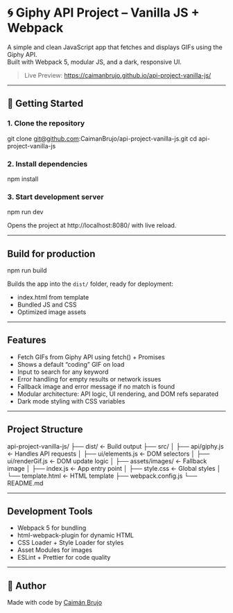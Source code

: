 # 🌀 Giphy API Project – Vanilla JS + Webpack

A simple and clean JavaScript app that fetches and displays GIFs using the Giphy API.  
Built with Webpack 5, modular JS, and a dark, responsive UI.

> Live Preview: https://caimanbrujo.github.io/api-project-vanilla-js/

---

## 🚀 Getting Started

### 1. Clone the repository

git clone git@github.com:CaimanBrujo/api-project-vanilla-js.git
cd api-project-vanilla-js

### 2. Install dependencies

npm install

### 3. Start development server

npm run dev

Opens the project at http://localhost:8080/ with live reload.

---

## Build for production

npm run build

Builds the app into the `dist/` folder, ready for deployment:

- index.html from template  
- Bundled JS and CSS  
- Optimized image assets  

---

## Features

- Fetch GIFs from Giphy API using fetch() + Promises  
- Shows a default “coding” GIF on load  
- Input to search for any keyword  
- Error handling for empty results or network issues  
- Fallback image and error message if no match is found  
- Modular architecture: API logic, UI rendering, and DOM refs separated  
- Dark mode styling with CSS variables  

---

## Project Structure

api-project-vanilla-js/
├── dist/                  ← Build output
├── src/
│   ├── api/giphy.js       ← Handles API requests
│   ├── ui/elements.js     ← DOM selectors
│   ├── ui/renderGif.js    ← DOM update logic
│   ├── assets/images/     ← Fallback image
│   ├── index.js           ← App entry point
│   ├── style.css          ← Global styles
│   └── template.html      ← HTML template
├── webpack.config.js
└── README.md

---

## Development Tools

- Webpack 5 for bundling  
- html-webpack-plugin for dynamic HTML  
- CSS Loader + Style Loader for styles  
- Asset Modules for images  
- ESLint + Prettier for code quality

---

## 🧙 Author

Made with code by [Caimán Brujo](https://github.com/CaimanBrujo)

